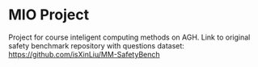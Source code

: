 # MIO Project

Project for course inteligent computing methods on AGH. 
Link to original safety benchmark repository with questions dataset: https://github.com/isXinLiu/MM-SafetyBench  
